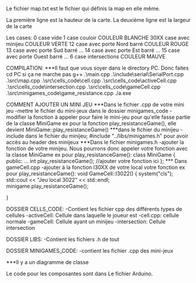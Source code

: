 Le fichier map.txt est le fichier qui définis la map en elle même. 

La première ligne est la hauteur de la carte.
La deuxième ligne est la largeur de la carte

Les cases:
0 case vide
1 case couloir COULEUR BLANCHE
30XX case avec minijeu COULEUR VERTE
12 case avec porte Nord barré COULEUR ROUGE
13 case avec porte Sud barré ...
14 case avec porte Est barré ... 
15 case avec porte Ouest barré ...
6 case intersections COULEUR MAUVE



COMPILATION:
***Il faut que vous soyer dans le directory PC. Donc faites cd PC si ça ne marche pas
g++ .\main.cpp .\include\serial\SerialPort.cpp .\src\map.cpp .\src\cells_code\cell.cpp .\src\cells_code\activeCell.cpp .\src\cells_code\intersection.cpp .\src\cells_code\gameCell.cpp .\src\minigames_code\game_resistance.cpp 
./a.exe


COMMENT AJOUTER UN MINI JEU
***Dans le fichier .cpp de votre mini jeu
-mettre le fichier du mini-jeux dans le dossier minigames_code
-modifier la fonction à appeler pour faire le mini-jeu pour qu'elle fasse partie de la classe MiniGame
ex pour la fonction play_resistanceGame(), elle devient MiniGame::play_resistanceGame() ***dans le fichier du minijeu
-include dans le fichier du minijeu; #include "../libs/minigames.h" pour avoir accès au header des minijeux
***Dans le fichier minigames.h
-ajouter la fonction de votre minijeu. Nous pourrons donc appeler votre fonction avec la classe MiniGame
ex pour play_resistanceGame():
class MiniGame
{
    public:
    ...
        int play_resistanceGame();
        //ajouter votre fonction ici
};
*** Dans gameCell.cpp
-ajouter à la fonction l30XX de votre local votre fonction
ex pour play_resistanceGame():
void GameCell::l3022()
{
    system("cls");
    std::cout << "Jeu local 3022" << std::endl;
    minigame.play_resistanceGame();
    
}

DOSSIER CELLS_CODE:
-Contient les fichier cpp des différents types de cellules
    -activeCell: Cellule dans laquelle le joueur est
    -cell.cpp: cellule normale
    -gameCell: Cellule ayant un minijeu
    -intersection: Cellule intersection

DOSSIER LIBS:
-Contient les fichiers .h de tout

DOSSIER MINIGAMES_CODE:
-contient les fichier .cpp des mini-jeux

***Il y a un diagramme de classe

Le code pour les composantes sont dans Le fichier Arduino.
